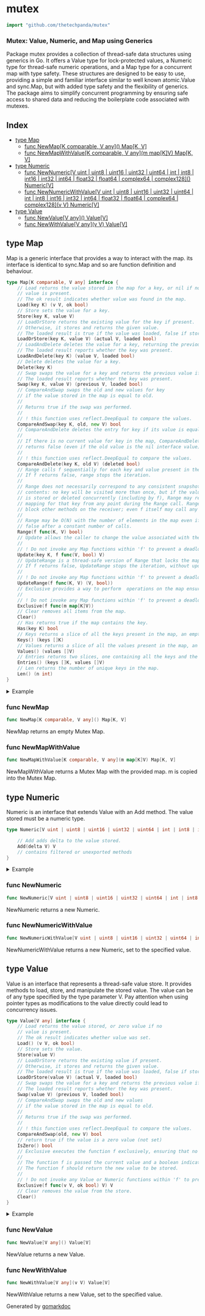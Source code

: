 <!-- Code generated by gomarkdoc. DO NOT EDIT -->

# mutex

```go
import "github.com/thetechpanda/mutex"
```

### Mutex: Value, Numeric, and Map using Generics

Package mutex provides a collection of thread\-safe data structures using generics in Go. It offers a Value type for lock\-protected values, a Numeric type for thread\-safe numeric operations, and a Map type for a concurrent map with type safety. These structures are designed to be easy to use, providing a simple and familiar interface similar to well known atomic.Value and sync.Map, but with added type safety and the flexibility of generics. The package aims to simplify concurrent programming by ensuring safe access to shared data and reducing the boilerplate code associated with mutexes.

## Index

- [type Map](<#Map>)
  - [func NewMap\[K comparable, V any\]\(\) Map\[K, V\]](<#NewMap>)
  - [func NewMapWithValue\[K comparable, V any\]\(m map\[K\]V\) Map\[K, V\]](<#NewMapWithValue>)
- [type Numeric](<#Numeric>)
  - [func NewNumeric\[V uint | uint8 | uint16 | uint32 | uint64 | int | int8 | int16 | int32 | int64 | float32 | float64 | complex64 | complex128\]\(\) Numeric\[V\]](<#NewNumeric>)
  - [func NewNumericWithValue\[V uint | uint8 | uint16 | uint32 | uint64 | int | int8 | int16 | int32 | int64 | float32 | float64 | complex64 | complex128\]\(v V\) Numeric\[V\]](<#NewNumericWithValue>)
- [type Value](<#Value>)
  - [func NewValue\[V any\]\(\) Value\[V\]](<#NewValue>)
  - [func NewWithValue\[V any\]\(v V\) Value\[V\]](<#NewWithValue>)


<a name="Map"></a>
## type Map

Map is a generic interface that provides a way to interact with the map. its interface is identical to sync.Map and so are function definition and behaviour.

```go
type Map[K comparable, V any] interface {
    // Load returns the value stored in the map for a key, or nil if no
    // value is present.
    // The ok result indicates whether value was found in the map.
    Load(key K) (v V, ok bool)
    // Store sets the value for a key.
    Store(key K, value V)
    // LoadOrStore returns the existing value for the key if present.
    // Otherwise, it stores and returns the given value.
    // The loaded result is true if the value was loaded, false if stored.
    LoadOrStore(key K, value V) (actual V, loaded bool)
    // LoadAndDelete deletes the value for a key, returning the previous value if any.
    // The loaded result reports whether the key was present.
    LoadAndDelete(key K) (value V, loaded bool)
    // Delete deletes the value for a key.
    Delete(key K)
    // Swap swaps the value for a key and returns the previous value if any.
    // The loaded result reports whether the key was present.
    Swap(key K, value V) (previous V, loaded bool)
    // CompareAndSwap swaps the old and new values for key
    // if the value stored in the map is equal to old.
    //
    // Returns true if the swap was performed.
    //
    // ! this function uses reflect.DeepEqual to compare the values.
    CompareAndSwap(key K, old, new V) bool
    // CompareAndDelete deletes the entry for key if its value is equal to old.
    //
    // If there is no current value for key in the map, CompareAndDelete
    // returns false (even if the old value is the nil interface value).
    //
    // ! this function uses reflect.DeepEqual to compare the values.
    CompareAndDelete(key K, old V) (deleted bool)
    // Range calls f sequentially for each key and value present in the map.
    // If f returns false, range stops the iteration.
    //
    // Range does not necessarily correspond to any consistent snapshot of the Map's
    // contents: no key will be visited more than once, but if the value for any key
    // is stored or deleted concurrently (including by f), Range may reflect any
    // mapping for that key from any point during the Range call. Range does not
    // block other methods on the receiver; even f itself may call any method on m.
    //
    // Range may be O(N) with the number of elements in the map even if f returns
    // false after a constant number of calls.
    Range(f func(K, V) bool)
    // Update allows the caller to change the value associated with the key atomically guaranteeing that the value would not be changed by another goroutine during the operation.
    //
    // ! Do not invoke any Map functions within 'f' to prevent a deadlock.
    Update(key K, f func(V, bool) V)
    // UpdateRange is a thread-safe version of Range that locks the map for the duration of the iteration and allows for the modification of the values.
    // If f returns false, UpdateRange stops the iteration, without updating the corresponding value in the map.
    //
    // ! Do not invoke any Map functions within 'f' to prevent a deadlock.
    UpdateRange(f func(K, V) (V, bool))
    // Exclusive provides a way to perform  operations on the map ensuring that no other operation is performed on the map during the execution of the function.
    //
    // ! Do not invoke any Map functions within 'f' to prevent a deadlock.
    Exclusive(f func(m map[K]V))
    // Clear removes all items from the map.
    Clear()
    // Has returns true if the map contains the key.
    Has(key K) bool
    // Keys returns a slice of all the keys present in the map, an empty slice is returned if the map is empty.
    Keys() (keys []K)
    // Values returns a slice of all the values present in the map, an empty slice is returned if the map is empty.
    Values() (values []V)
    // Entries returns two slices, one containing all the keys and the other containing all the values present in the map.
    Entries() (keys []K, values []V)
    // Len returns the number of unique keys in the map.
    Len() (n int)
}
```

<details><summary>Example</summary>
<p>



```go
package main

import (
	"fmt"
	"strconv"
	"sync"

	"github.com/thetechpanda/mutex"
)

func main() {
	m := mutex.NewMap[string, int]()
	// create a wait group to synchronize goroutines
	var wg sync.WaitGroup

	// the following two goroutine will store values from 0 to 999 using the keys "0" to "999"
	wg.Add(1)
	go func() {
		defer wg.Done()
		for i := 0; i < 1000; i++ {
			m.Store(strconv.Itoa(i), i)
		}
	}()

	// the following two goroutine will store values from 0 to -999 using the keys "0" to "999"
	wg.Add(1)
	go func() {
		defer wg.Done()
		for i := 0; i < 1000; i++ {
			m.Store(strconv.Itoa(i), -i)
		}
	}()

	// wait for goroutines to finish
	wg.Wait()

	v, ok := m.Load("123")
	// v is int
	fmt.Println("v =", v, ", ok =", ok) // "v = -123 , ok = true" or "v = 123 , ok = true"
}
```

</p>
</details>

<a name="NewMap"></a>
### func NewMap

```go
func NewMap[K comparable, V any]() Map[K, V]
```

NewMap returns an empty Mutex Map.

<a name="NewMapWithValue"></a>
### func NewMapWithValue

```go
func NewMapWithValue[K comparable, V any](m map[K]V) Map[K, V]
```

NewMapWithValue returns a Mutex Map with the provided map. m is copied into the Mutex Map.

<a name="Numeric"></a>
## type Numeric

Numeric is an interface that extends Value with an Add method. The value stored must be a numeric type.

```go
type Numeric[V uint | uint8 | uint16 | uint32 | uint64 | int | int8 | int16 | int32 | int64 | float32 | float64 | complex64 | complex128] interface {

    // Add adds delta to the value stored.
    Add(delta V) V
    // contains filtered or unexported methods
}
```

<details><summary>Example</summary>
<p>



```go
package main

import (
	"fmt"
	"sync"

	"github.com/thetechpanda/mutex"
)

func main() {
	// create a new Value with initial value 0
	m := mutex.NewNumeric[int]()
	m.Store(0)

	// create a wait group to synchronize goroutines
	var wg sync.WaitGroup

	// the following two goroutine add 1 to the value 1000 times
	wg.Add(1)
	go func() {
		defer wg.Done()
		for i := 0; i < 1000; i++ {
			m.Add(1)
		}
	}()

	// the following two goroutine subtract 1 to the value 1000 times
	wg.Add(1)
	go func() {
		defer wg.Done()
		for i := 0; i < 1000; i++ {
			m.Add(-1)
		}
	}()

	// wait for goroutines to finish
	wg.Wait()

	v, ok := m.Load()
	fmt.Println("value =", v, ", ok =", ok) // value = 0 , ok = true
}
```

</p>
</details>

<a name="NewNumeric"></a>
### func NewNumeric

```go
func NewNumeric[V uint | uint8 | uint16 | uint32 | uint64 | int | int8 | int16 | int32 | int64 | float32 | float64 | complex64 | complex128]() Numeric[V]
```

NewNumeric returns a new Numeric.

<a name="NewNumericWithValue"></a>
### func NewNumericWithValue

```go
func NewNumericWithValue[V uint | uint8 | uint16 | uint32 | uint64 | int | int8 | int16 | int32 | int64 | float32 | float64 | complex64 | complex128](v V) Numeric[V]
```

NewNumericWithValue returns a new Numeric, set to the specified value.

<a name="Value"></a>
## type Value

Value is an interface that represents a thread\-safe value store. It provides methods to load, store, and manipulate the stored value. The value can be of any type specified by the type parameter V. Pay attention when using pointer types as modifications to the value directly could lead to concurrency issues.

```go
type Value[V any] interface {
    // Load returns the value stored, or zero value if no
    // value is present.
    // The ok result indicates whether value was set.
    Load() (v V, ok bool)
    // Store sets the value.
    Store(value V)
    // LoadOrStore returns the existing value if present.
    // Otherwise, it stores and returns the given value.
    // The loaded result is true if the value was loaded, false if stored.
    LoadOrStore(value V) (actual V, loaded bool)
    // Swap swaps the value for a key and returns the previous value if any.
    // The loaded result reports whether the key was present.
    Swap(value V) (previous V, loaded bool)
    // CompareAndSwap swaps the old and new values
    // if the value stored in the map is equal to old.
    //
    // Returns true if the swap was performed.
    //
    // ! this function uses reflect.DeepEqual to compare the values.
    CompareAndSwap(old, new V) bool
    // return true if the value is a zero value (not set)
    IsZero() bool
    // Exclusive executes the function f exclusively, ensuring that no other goroutine is accessing the value.
    //
    // The function f is passed the current value and a boolean indicating whether the value is set.
    // The function f should return the new value to be stored.
    //
    // ! Do not invoke any Value or Numeric functions within 'f' to prevent a deadlock.
    Exclusive(f func(v V, ok bool) V) V
    // Clear removes the value from the store.
    Clear()
}
```

<details><summary>Example</summary>
<p>



```go
package main

import (
	"fmt"
	"strconv"
	"sync"

	"github.com/thetechpanda/mutex"
)

func main() {
	// create a new Value with initial value 0
	m := mutex.NewValue[string]()
	m.Store("")

	// create a wait group to synchronize goroutines
	var wg sync.WaitGroup

	// the following two goroutine will store values from 0 to 999
	wg.Add(1)
	go func() {
		defer wg.Done()
		for i := 0; i < 1000; i++ {
			m.Store(strconv.Itoa(i))
		}
	}()

	// the following two goroutine will store values from 0 to -999
	wg.Add(1)
	go func() {
		defer wg.Done()
		for i := 0; i < 1000; i++ {
			m.Store(strconv.Itoa(-i))
		}
	}()

	// wait for goroutines to finish
	wg.Wait()

	// value is either "-999" or "999"
	v, ok := m.Load()
	fmt.Println("value =", v, ", ok =", ok) // "value = -999 , ok = true" or "value = 999 , ok = true"
}
```

</p>
</details>

<a name="NewValue"></a>
### func NewValue

```go
func NewValue[V any]() Value[V]
```

NewValue returns a new Value.

<a name="NewWithValue"></a>
### func NewWithValue

```go
func NewWithValue[V any](v V) Value[V]
```

NewWithValue returns a new Value, set to the specified value.

Generated by [gomarkdoc](<https://github.com/princjef/gomarkdoc>)
